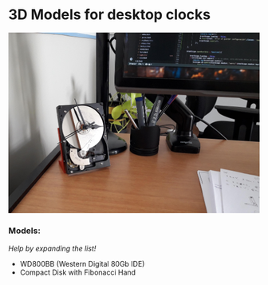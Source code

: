 # 3D Models for desktop clocks

![Hard drive clock](WD800/img/Final.jpg)


### Models:  

_Help by expanding the list!_

  - WD800BB (Western Digital 80Gb IDE)  
  - Compact Disk with Fibonacci Hand 